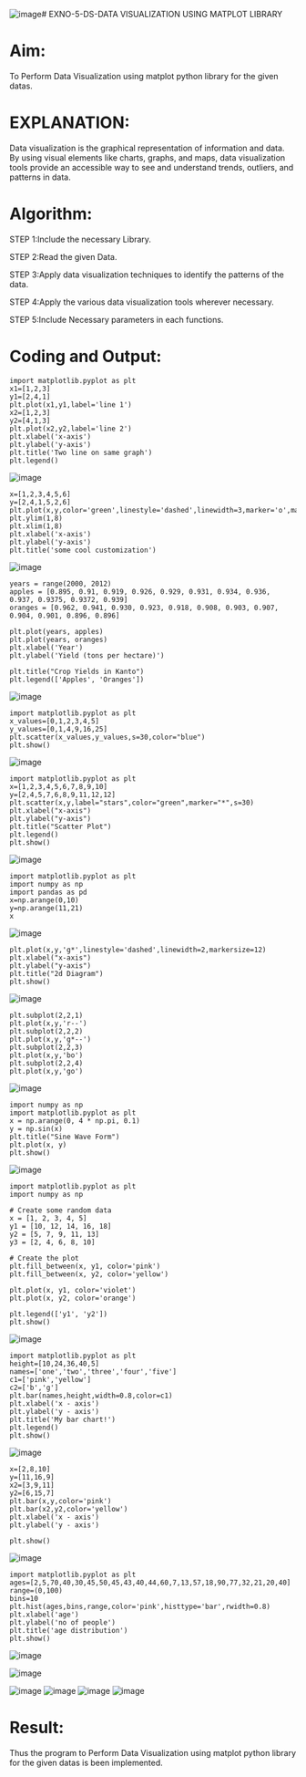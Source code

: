 ![image](https://github.com/user-attachments/assets/70fd855f-419f-411a-a00d-337b0a60fc1e)# EXNO-5-DS-DATA VISUALIZATION USING MATPLOT LIBRARY

# Aim:
  To Perform Data Visualization using matplot python library for the given datas.

# EXPLANATION:
Data visualization is the graphical representation of information and data. By using visual elements like charts, graphs, and maps, data visualization tools provide an accessible way to see and understand trends, outliers, and patterns in data.

# Algorithm:
STEP 1:Include the necessary Library.

STEP 2:Read the given Data.

STEP 3:Apply data visualization techniques to identify the patterns of the data.

STEP 4:Apply the various data visualization tools wherever necessary.

STEP 5:Include Necessary parameters in each functions.

# Coding and Output:
```
import matplotlib.pyplot as plt
x1=[1,2,3]
y1=[2,4,1]
plt.plot(x1,y1,label='line 1')
x2=[1,2,3]
y2=[4,1,3]
plt.plot(x2,y2,label='line 2')
plt.xlabel('x-axis')
plt.ylabel('y-axis')
plt.title('Two line on same graph')
plt.legend()
```
![image](https://github.com/user-attachments/assets/71288043-0655-4454-a58b-c796bc122e9a)

```
x=[1,2,3,4,5,6]
y=[2,4,1,5,2,6]
plt.plot(x,y,color='green',linestyle='dashed',linewidth=3,marker='o',markerfacecolor='blue',markersize=12)
plt.ylim(1,8)
plt.xlim(1,8)
plt.xlabel('x-axis')
plt.ylabel('y-axis')
plt.title('some cool customization')
```
![image](https://github.com/user-attachments/assets/6eb25b72-a1eb-4e8f-afd7-3d6ff4f071a5)
```
years = range(2000, 2012)
apples = [0.895, 0.91, 0.919, 0.926, 0.929, 0.931, 0.934, 0.936, 0.937, 0.9375, 0.9372, 0.939]
oranges = [0.962, 0.941, 0.930, 0.923, 0.918, 0.908, 0.903, 0.907, 0.904, 0.901, 0.896, 0.896]

plt.plot(years, apples)
plt.plot(years, oranges)
plt.xlabel('Year')
plt.ylabel('Yield (tons per hectare)')

plt.title("Crop Yields in Kanto")
plt.legend(['Apples', 'Oranges'])
```
![image](https://github.com/user-attachments/assets/985d5b30-04af-45d6-83d5-507240b198d2)
```
import matplotlib.pyplot as plt
x_values=[0,1,2,3,4,5]
y_values=[0,1,4,9,16,25]
plt.scatter(x_values,y_values,s=30,color="blue")
plt.show()
```
![image](https://github.com/user-attachments/assets/a7401c5d-f166-4012-b75c-003503926f47)

```
import matplotlib.pyplot as plt
x=[1,2,3,4,5,6,7,8,9,10]
y=[2,4,5,7,6,8,9,11,12,12]
plt.scatter(x,y,label="stars",color="green",marker="*",s=30)
plt.xlabel("x-axis")
plt.ylabel("y-axis")
plt.title("Scatter Plot")
plt.legend()
plt.show()
```
![image](https://github.com/user-attachments/assets/b70ff6a4-2f6f-49da-bc13-6e979cac6e36)

```
import matplotlib.pyplot as plt
import numpy as np
import pandas as pd
x=np.arange(0,10)
y=np.arange(11,21)
x
```
![image](https://github.com/user-attachments/assets/dfc889c8-b3dd-4a7f-a397-a75c5a922af8)

```
plt.plot(x,y,'g*',linestyle='dashed',linewidth=2,markersize=12)
plt.xlabel("x-axis")
plt.ylabel("y-axis")
plt.title("2d Diagram")
plt.show()
```
![image](https://github.com/user-attachments/assets/d64fc8ee-933f-4b0d-a6eb-7cc27ffb4bda)

```
plt.subplot(2,2,1)
plt.plot(x,y,'r--')
plt.subplot(2,2,2)
plt.plot(x,y,'g*--')
plt.subplot(2,2,3)
plt.plot(x,y,'bo')
plt.subplot(2,2,4)
plt.plot(x,y,'go')
```
![image](https://github.com/user-attachments/assets/46d90dcc-bf02-4024-a541-30bdd98f9660)

```
import numpy as np
import matplotlib.pyplot as plt
x = np.arange(0, 4 * np.pi, 0.1)
y = np.sin(x)
plt.title("Sine Wave Form")
plt.plot(x, y)
plt.show()
```
![image](https://github.com/user-attachments/assets/8996be3d-79db-4f50-87e4-d60921db49d0)

```
import matplotlib.pyplot as plt
import numpy as np

# Create some random data
x = [1, 2, 3, 4, 5]
y1 = [10, 12, 14, 16, 18]
y2 = [5, 7, 9, 11, 13]
y3 = [2, 4, 6, 8, 10]

# Create the plot
plt.fill_between(x, y1, color='pink')
plt.fill_between(x, y2, color='yellow')

plt.plot(x, y1, color='violet')
plt.plot(x, y2, color='orange')

plt.legend(['y1', 'y2'])
plt.show()
```
![image](https://github.com/user-attachments/assets/5533b200-7378-46ed-a5c8-c8271df2859f)

```
import matplotlib.pyplot as plt
height=[10,24,36,40,5]
names=['one','two','three','four','five']
c1=['pink','yellow']
c2=['b','g']
plt.bar(names,height,width=0.8,color=c1)
plt.xlabel('x - axis')
plt.ylabel('y - axis')
plt.title('My bar chart!')
plt.legend()
plt.show()
```
![image](https://github.com/user-attachments/assets/0e281e7a-a9be-4d48-8ce5-8044400a2651)

```
x=[2,8,10]
y=[11,16,9]
x2=[3,9,11]
y2=[6,15,7]
plt.bar(x,y,color='pink')
plt.bar(x2,y2,color='yellow')
plt.xlabel('x - axis')
plt.ylabel('y - axis')

plt.show()
```
![image](https://github.com/user-attachments/assets/4b3fc92e-41ac-4307-a7f1-285bd918f555)
```
import matplotlib.pyplot as plt
ages=[2,5,70,40,30,45,50,45,43,40,44,60,7,13,57,18,90,77,32,21,20,40]
range=(0,100)
bins=10
plt.hist(ages,bins,range,color='pink',histtype='bar',rwidth=0.8)
plt.xlabel('age')
plt.ylabel('no of people')
plt.title('age distribution')
plt.show()
```
![image](https://github.com/user-attachments/assets/6066333a-055e-4401-9958-017c8a40ccc3)

![image](https://github.com/user-attachments/assets/4438d4a5-99c7-44fd-ba25-9886db0ca402)

![image](https://github.com/user-attachments/assets/5fba1544-b6bb-48e3-9269-007d9c822916)
![image](https://github.com/user-attachments/assets/a0cb2c99-cb66-4a67-ba6d-e9d3ef80b376)
![image](https://github.com/user-attachments/assets/a13938c0-fdbc-443c-934f-3775d3c9d423)
![image](https://github.com/user-attachments/assets/ff7e2e4c-319e-40d8-8c6b-4f4d5db43adb)

# Result:
Thus the program to Perform Data Visualization using matplot python library for the given datas is been implemented.
